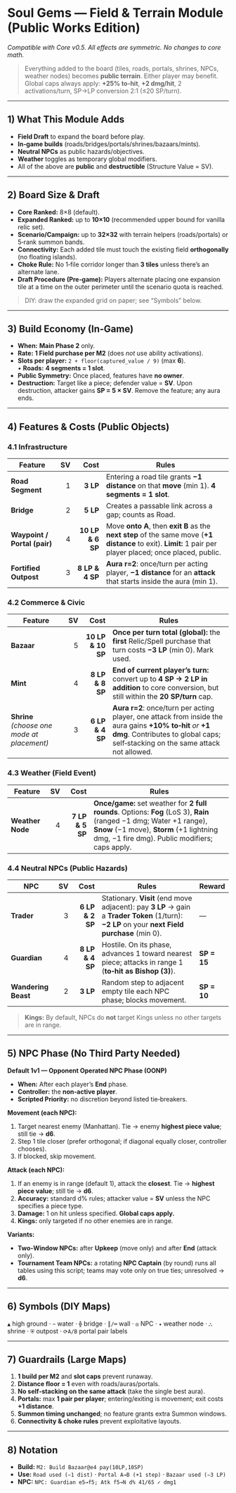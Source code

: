 # Soul Gems — Field & Terrain Module (Public Works Edition)
*Compatible with Core v0.5. All effects are symmetric. No changes to core math.*

> Everything added to the board (tiles, roads, portals, shrines, NPCs, weather nodes) becomes **public terrain**. Either player may benefit. Global caps always apply: **+25% to‑hit**, **+2 dmg/hit**, 2 activations/turn, SP→LP conversion 2:1 (≤20 SP/turn).

---

## 1) What This Module Adds
- **Field Draft** to expand the board before play.
- **In‑game builds** (roads/bridges/portals/shrines/bazaars/mints).
- **Neutral NPCs** as public hazards/objectives.
- **Weather** toggles as temporary global modifiers.
- All of the above are **public** and **destructible** (Structure Value = SV).

---

## 2) Board Size & Draft
- **Core Ranked:** 8×8 (default).  
- **Expanded Ranked:** up to **10×10** (recommended upper bound for vanilla relic set).  
- **Scenario/Campaign:** up to **32×32** with terrain helpers (roads/portals) or 5‑rank summon bands.
- **Connectivity:** Each added tile must touch the existing field **orthogonally** (no floating islands).
- **Choke Rule:** No 1‑file corridor longer than **3 tiles** unless there’s an alternate lane.
- **Draft Procedure (Pre‑game):** Players alternate placing one expansion tile at a time on the outer perimeter until the scenario quota is reached.

> DIY: draw the expanded grid on paper; see “Symbols” below.

---

## 3) Build Economy (In‑Game)
- **When:** **Main Phase 2** only.
- **Rate:** **1 Field purchase per M2** (does *not* use ability activations).
- **Slots per player:** `2 + floor(captured_value / 9)` (max **6**).  
  • **Roads:** **4 segments = 1 slot**.
- **Public Symmetry:** Once placed, features have **no owner**.
- **Destruction:** Target like a piece; defender value = **SV**. Upon destruction, attacker gains **SP = 5 × SV**. Remove the feature; any aura ends.

---

## 4) Features & Costs (Public Objects)

### 4.1 Infrastructure
| Feature | SV | Cost | Rules |
|---|---:|---:|---|
| **Road Segment** | 1 | **3 LP** | Entering a road tile grants **−1 distance** on that **move** (min 1). **4 segments = 1 slot**. |
| **Bridge** | 2 | **5 LP** | Creates a passable link across a gap; counts as Road. |
| **Waypoint / Portal (pair)** | 4 | **10 LP & 6 SP** | Move **onto A**, then **exit B** as the **next step** of the same move (**+1 distance** to exit). **Limit:** 1 pair per player placed; once placed, public. |
| **Fortified Outpost** | 3 | **8 LP & 4 SP** | **Aura r=2**: once/turn per acting player, **−1 distance** for an **attack** that starts inside the aura (min 1). |

### 4.2 Commerce & Civic
| Feature | SV | Cost | Rules |
|---|---:|---:|---|
| **Bazaar** | 5 | **10 LP & 10 SP** | **Once per turn total (global):** the **first** Relic/Spell purchase that turn costs **−3 LP** (min 0). Mark used. |
| **Mint** | 4 | **8 LP & 8 SP** | **End of current player’s turn:** convert up to **4 SP → 2 LP** **in addition** to core conversion, but still within the **20 SP/turn** cap. |
| **Shrine** *(choose one mode at placement)* | 3 | **6 LP & 4 SP** | **Aura r=2**: once/turn per acting player, one attack from inside the aura gains **+10% to‑hit** *or* **+1 dmg**. Contributes to global caps; self‑stacking on the same attack not allowed. |

### 4.3 Weather (Field Event)
| Feature | SV | Cost | Rules |
|---|---:|---:|---|
| **Weather Node** | 4 | **7 LP & 5 SP** | **Once/game:** set weather for **2 full rounds**. Options: **Fog** (LoS 3), **Rain** (ranged −1 dmg; Water +1 range), **Snow** (−1 move), **Storm** (+1 lightning dmg, −1 fire dmg). Public modifiers; caps apply. |

### 4.4 Neutral NPCs (Public Hazards)
| NPC | SV | Cost | Rules | Reward |
|---|---:|---:|---|---|
| **Trader** | 3 | **6 LP & 2 SP** | Stationary. **Visit** (end move adjacent): pay **3 LP** → gain a **Trader Token** (1/turn): **−2 LP** on your **next Field purchase** (min 0). | — |
| **Guardian** | 4 | **8 LP & 4 SP** | Hostile. On its phase, advances 1 toward nearest piece; attacks in range 1 (**to‑hit as Bishop (3)**). | **SP = 15** |
| **Wandering Beast** | 2 | **3 LP** | Random step to adjacent empty tile each NPC phase; blocks movement. | **SP = 10** |

> **Kings:** By default, NPCs do **not** target Kings unless no other targets are in range.

---

## 5) NPC Phase (No Third Party Needed)
**Default 1v1 — Opponent Operated NPC Phase (OONP)**  
- **When:** After each player’s **End** phase.  
- **Controller:** the **non‑active player**.  
- **Scripted Priority:** no discretion beyond listed tie‑breakers.

**Movement (each NPC):**  
1) Target nearest enemy (Manhattan). Tie → enemy **highest piece value**; still tie → **d6**.  
2) Step 1 tile closer (prefer orthogonal; if diagonal equally closer, controller chooses).  
3) If blocked, skip movement.

**Attack (each NPC):**  
1) If an enemy is in range (default 1), attack the **closest**. Tie → **highest piece value**; still tie → **d6**.  
2) **Accuracy:** standard d% rules; attacker value = **SV** unless the NPC specifies a piece type.  
3) **Damage:** 1 on hit unless specified. **Global caps apply.**  
4) **Kings:** only targeted if no other enemies are in range.

**Variants:**  
- **Two‑Window NPCs:** after **Upkeep** (move only) and after **End** (attack only).  
- **Tournament Team NPCs:** a rotating **NPC Captain** (by round) runs all tables using this script; teams may vote only on true ties; unresolved → **d6**.

---

## 6) Symbols (DIY Maps)
`▲` high ground · `~` water · `╬` bridge · `║/═` wall · `◎` NPC · `✦` weather node · `⛬` shrine · `⛨` outpost · `⟳A/B` portal pair labels

---

## 7) Guardrails (Large Maps)
1) **1 build per M2** and **slot caps** prevent runaway.  
2) **Distance floor = 1** even with roads/auras/portals.  
3) **No self‑stacking on the same attack** (take the single best aura).  
4) **Portals:** max **1 pair per player**; entering/exiting is movement; exit costs **+1 distance**.  
5) **Summon timing unchanged**; no feature grants extra Summon windows.  
6) **Connectivity & choke rules** prevent exploitative layouts.

---

## 8) Notation
- **Build:** `M2: Build Bazaar@e4 pay(10LP,10SP)`  
- **Use:** `Road used (−1 dist)` · `Portal A→B (+1 step)` · `Bazaar used (−3 LP)`  
- **NPC:** `NPC: Guardian e5→f5; Atk f5→N d% 41/65 ✓ dmg1`
